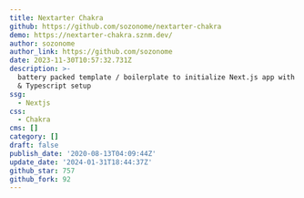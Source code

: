 ```yaml
---
title: Nextarter Chakra
github: https://github.com/sozonome/nextarter-chakra
demo: https://nextarter-chakra.sznm.dev/
author: sozonome
author_link: https://github.com/sozonome
date: 2023-11-30T10:57:32.731Z
description: >-
  battery packed template / boilerplate to initialize Next.js app with Chakra UI
  & Typescript setup
ssg:
  - Nextjs
css:
  - Chakra
cms: []
category: []
draft: false
publish_date: '2020-08-13T04:09:44Z'
update_date: '2024-01-31T18:44:37Z'
github_star: 757
github_fork: 92
---
```

